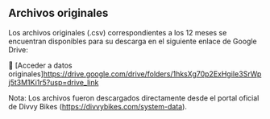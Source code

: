 ## Archivos originales

Los archivos originales (.csv) correspondientes a los 12 meses se encuentran disponibles para su descarga en el siguiente enlace de Google Drive:

🔗 [Acceder a datos originales]https://drive.google.com/drive/folders/1hksXg70p2ExHgiIe3SrWpj5t3M1Ki1r5?usp=drive_link

Nota: Los archivos fueron descargados directamente desde el portal oficial de Divvy Bikes (https://divvybikes.com/system-data).

